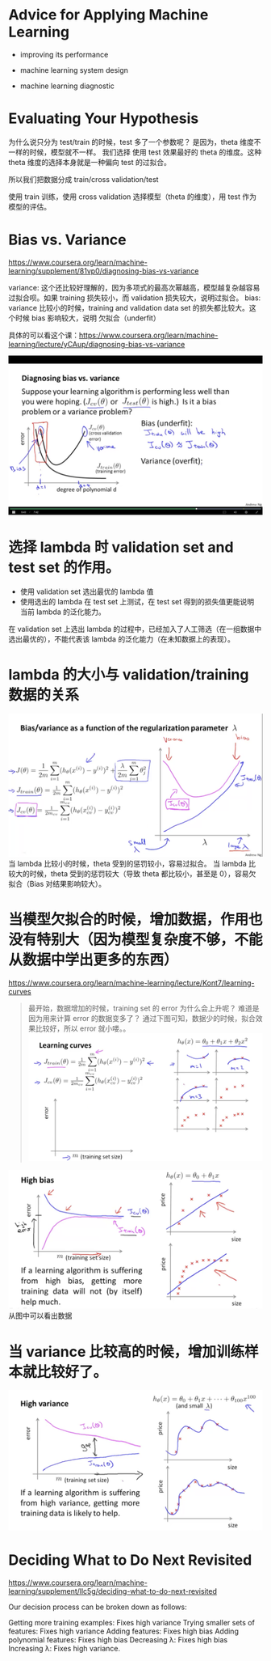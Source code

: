 # Advice for Applying Machine Learning
- improving its performance
- machine learning system design

- machine learning diagnostic

# Evaluating Your Hypothesis
为什么说只分为 test/train 的时候，test 多了一个参数呢？
是因为，theta 维度不一样的时候，模型就不一样。
我们选择 使用 test 效果最好的 theta 的维度。这种 theta 维度的选择本身就是一种偏向 test 的过拟合。

所以我们把数据分成 train/cross validation/test

使用 train 训练，使用 cross validation 选择模型（theta 的维度），用 test 作为模型的评估。


# Bias vs. Variance

https://www.coursera.org/learn/machine-learning/supplement/81vp0/diagnosing-bias-vs-variance

variance: 这个还比较好理解的，因为多项式的最高次幂越高，模型越复杂越容易过拟合呗。如果 training 损失较小，而 validation 损失较大，说明过拟合。
bias: variance 比较小的时候，training and validation data set 的损失都比较大。这个时候 bias 影响较大，说明 欠拟合（underfit）

具体的可以看这个课：https://www.coursera.org/learn/machine-learning/lecture/yCAup/diagnosing-bias-vs-variance

![biase-variance](./bias-variance.png)


# 选择 lambda 时 validation set and test set 的作用。
- 使用 validation set 选出最优的 lambda 值
- 使用选出的 lambda 在 test set 上测试，在 test set 得到的损失值更能说明 当前 lambda 的泛化能力。

在 validation set 上选出 lambda 的过程中，已经加入了人工筛选（在一组数据中选出最优的），不能代表该 lambda 的泛化能力（在未知数据上的表现）。


# lambda 的大小与 validation/training 数据的关系
![lambda-cv-train](./lambda-cv-train.png)
当 lambda 比较小的时候，theta 受到的惩罚较小，容易过拟合。
当 lambda 比较大的时候，theta 受到的惩罚较大（导致 theta 都比较小，甚至是 0），容易欠拟合（Bias 对结果影响较大）。

# 当模型欠拟合的时候，增加数据，作用也没有特别大（因为模型复杂度不够，不能从数据中学出更多的东西）
https://www.coursera.org/learn/machine-learning/lecture/Kont7/learning-curves

> 最开始，数据增加的时候，training set 的 error 为什么会上升呢？
难道是因为用来计算 error 的数据变多了？
通过下图可知，数据少的时候，拟合效果比较好，所以 error 就小喽。。
![train-min.png](./train-min.png)

![high-bias-data-is-not-main-point](./high-bias-data-is-not-main-point.png)
从图中可以看出数据

# 当 variance 比较高的时候，增加训练样本就比较好了。
![train-max.png](./train-max.png)


# Deciding What to Do Next Revisited
https://www.coursera.org/learn/machine-learning/supplement/llc5g/deciding-what-to-do-next-revisited

Our decision process can be broken down as follows:

Getting more training examples: Fixes high variance
Trying smaller sets of features: Fixes high variance
Adding features: Fixes high bias
Adding polynomial features: Fixes high bias
Decreasing λ: Fixes high bias
Increasing λ: Fixes high variance.

